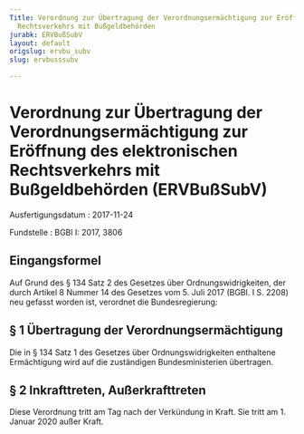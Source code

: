 ```yaml
---
Title: Verordnung zur Übertragung der Verordnungsermächtigung zur Eröffnung des elektronischen
  Rechtsverkehrs mit Bußgeldbehörden
jurabk: ERVBußSubV
layout: default
origslug: ervbu_subv
slug: ervbusssubv

---
```


# Verordnung zur Übertragung der Verordnungsermächtigung zur Eröffnung des elektronischen Rechtsverkehrs mit Bußgeldbehörden (ERVBußSubV)

Ausfertigungsdatum
:   2017-11-24

Fundstelle
:   BGBl I: 2017, 3806


## Eingangsformel

Auf Grund des § 134 Satz 2 des Gesetzes über Ordnungswidrigkeiten, der
durch Artikel 8 Nummer 14 des Gesetzes vom 5. Juli 2017 (BGBl. I S.
2208) neu gefasst worden ist, verordnet die Bundesregierung:


## § 1 Übertragung der Verordnungsermächtigung

Die in § 134 Satz 1 des Gesetzes über Ordnungswidrigkeiten enthaltene
Ermächtigung wird auf die zuständigen Bundesministerien übertragen.


## § 2 Inkrafttreten, Außerkrafttreten

Diese Verordnung tritt am Tag nach der Verkündung in Kraft. Sie tritt
am 1. Januar 2020 außer Kraft.

